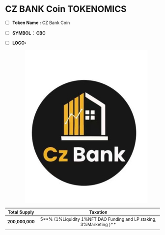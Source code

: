 # CZ BANK Coin TOKENOMICS

* [ ] **Token Name :** CZ Bank Coin
* [ ] **SYMBOL：  CBC**
*   [ ] **LOGO:**&#x20;

    <figure><img src=".gitbook/assets/NEWLOGO.png" alt=""><figcaption></figcaption></figure>

|   Total Supply  |                               Taxation                               |
| :-------------: | :------------------------------------------------------------------: |
| **200,000,000** | 5**% (1%Liquidity 1%NFT DAO Funding and LP staking, 3%Marketing )**  |
|                 |                                                                      |

